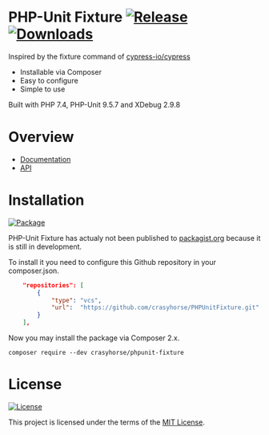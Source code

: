 PHP-Unit Fixture [![Release](https://img.shields.io/github/v/release/crasyhorse/PHPUnitFixture)](https://github.com/crasyhorse/PHPUnitFixture/releases/tag/0.3.3) [![Downloads](https://img.shields.io/github/downloads/crasyhorse/PHPUnitFixture/total)](https://github.com/crasyhorse/PHPUnitFixture)
=========

Inspired by the fixture command of [cypress-io/cypress](https://github.com/cypress-io/cypress)

* Installable via Composer
* Easy to configure
* Simple to use

Built with PHP 7.4, PHP-Unit 9.5.7 and XDebug 2.9.8

# Overview
* [Documentation](https://github.com/crasyhorse/PHPUnitFixture/blob/master/DOCUMENTATION.md)
* [API](https://github.com/crasyhorse/PHPUnitFixture/blob/master/docs/api/index.html)
# Installation
[![Package](https://img.shields.io/badge/Composer%20package-0.3.3-brightgreen)](https://github.com/crasyhorse/PHPUnitFixture/releases/tag/0.3.3)

PHP-Unit Fixture has actualy not been published to [packagist.org](https://packagist.org) because it is still in development.

To install it you need to configure this Github repository in your composer.json.

```json
    "repositories": [
        {
            "type": "vcs",
            "url":  "https://github.com/crasyhorse/PHPUnitFixture.git"
        }
    ],
```

Now you may install the package via Composer 2.x.

```
composer require --dev crasyhorse/phpunit-fixture
```

# License

[![License](https://img.shields.io/github/license/crasyhorse/PHPUnitFixture?color=light%20green)](https://github.com/crasyhorse/PHPUnitFixture/blob/master/LICENSE.md)

This project is licensed under the terms of the [MIT License](https://github.com/crasyhorse/PHPUnitFixture/blob/master/LICENSE.md).